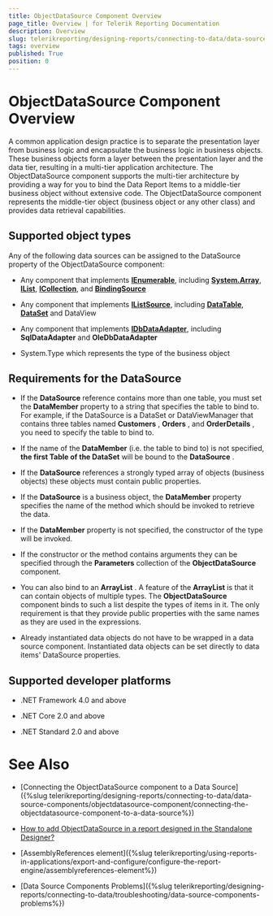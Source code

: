 ```yaml
---
title: ObjectDataSource Component Overview
page_title: Overview | for Telerik Reporting Documentation
description: Overview
slug: telerikreporting/designing-reports/connecting-to-data/data-source-components/objectdatasource-component/overview
tags: overview
published: True
position: 0
---
```


# ObjectDataSource Component Overview



A common application design practice is to separate the presentation         layer from business logic and encapsulate the business logic in business objects.         These business objects form a layer between the presentation layer and the data         tier, resulting in a multi-tier application architecture. The ObjectDataSource         component supports the multi-tier architecture by providing a way for you to bind         the Data Report Items to a middle-tier business object without extensive code.         The ObjectDataSource component represents the middle-tier object (business object         or any other class) and provides data retrieval capabilities.       

## Supported object types

Any of the following data sources can be assigned to the DataSource property of the ObjectDataSource component:

* Any component that implements               __[IEnumerable](http://msdn.microsoft.com/en-us/library/system.collections.ienumerable.aspx)__,               including               __[System.Array](http://msdn.microsoft.com/en-us/library/system.array.aspx)__,               __[IList](http://msdn.microsoft.com/en-us/library/system.collections.ilist.aspx)__,               __[ICollection](http://msdn.microsoft.com/en-us/library/system.collections.icollection.aspx)__,               and __[BindingSource](http://msdn.microsoft.com/en-us/library/system.windows.forms.bindingsource.aspx)__

* Any component that implements __[IListSource](http://msdn.microsoft.com/en-us/library/system.componentmodel.ilistsource.aspx)__,               including __[DataTable](http://msdn.microsoft.com/en-us/library/system.data.datatable(VS.80).aspx)__,               __[DataSet](http://msdn.microsoft.com/en-us/library/system.data.dataset.aspx)__ and DataView             

* Any component that implements __[IDbDataAdapter](http://msdn.microsoft.com/en-us/library/system.data.idbdataadapter.aspx)__,               including __SqlDataAdapter__  and __OleDbDataAdapter__ 

* System.Type which represents the type of the business object             

## Requirements for the DataSource

* If the __DataSource__  reference contains more than one table, you must set           the __DataMember__  property to a string that specifies the table to bind to.         For example, if the DataSource is a DataSet or DataViewManager that contains three           tables named __Customers__ , __Orders__ , and __OrderDetails__ , you need to specify the table to           bind to.         

* If the name of the __DataMember__  (i.e. the table to bind to) is not specified, __the first Table of the DataSet__  will be bound to the __DataSource__ .         

* If the __DataSource__  references a strongly typed array of objects           (business objects) these objects must contain public properties.         

* If the __DataSource__  is a business object,           the __DataMember__  property           specifies the name of the method which should be invoked to retrieve the data.         

* If the __DataMember__  property is not specified, the constructor of the type will be invoked.             

* If the constructor or the method contains arguments they can be specified through the __Parameters__  collection of the __ObjectDataSource__  component.         

* You can also bind to an __ArrayList__ . A feature of the __ArrayList__  is that it           can contain objects of multiple types. The __ObjectDataSource__  component binds to           such a list despite the types of items in it. The only requirement is that they           provide public properties with the same names as they are used in the           expressions.         

* Already instantiated data objects do not have to be wrapped in a data source component.           Instantiated data objects can be set directly to data items' DataSource properties.         

## Supported developer platforms

* .NET Framework 4.0 and above             

* .NET Core 2.0 and above             

* .NET Standard 2.0 and above             

# See Also

 * [Connecting the ObjectDataSource component to a Data Source]({%slug telerikreporting/designing-reports/connecting-to-data/data-source-components/objectdatasource-component/connecting-the-objectdatasource-component-to-a-data-source%})

 * [How to add ObjectDataSource in a report designed in the Standalone Designer?](https://docs.telerik.com/reporting/knowledge-base/steps-on-how-to-add-objectdatadource-in-a-report-designed-in-the-standalone-designer)

 * [AssemblyReferences element]({%slug telerikreporting/using-reports-in-applications/export-and-configure/configure-the-report-engine/assemblyreferences-element%})

 * [Data Source Components Problems]({%slug telerikreporting/designing-reports/connecting-to-data/troubleshooting/data-source-components-problems%})
